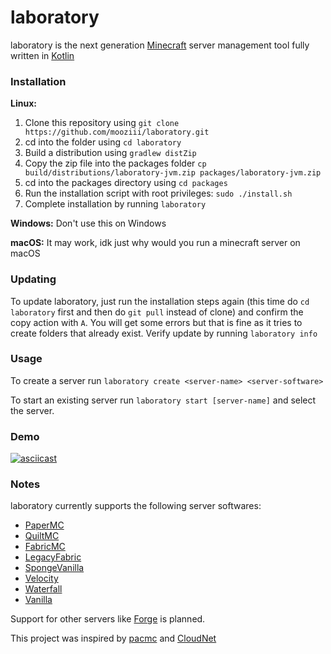 # laboratory

laboratory is the next generation [Minecraft](https://minecraft.net) server management tool fully written in [Kotlin](https://kotlinlang.org)

### Installation

**Linux:**

1. Clone this repository using `git clone https://github.com/mooziii/laboratory.git`
2. cd into the folder using `cd laboratory`
3. Build a distribution using `gradlew distZip` 
4. Copy the zip file into the packages folder `cp build/distributions/laboratory-jvm.zip packages/laboratory-jvm.zip`
5. cd into the packages directory using `cd packages`
6. Run the installation script with root privileges: `sudo ./install.sh`
7. Complete installation by running `laboratory`

**Windows:**
Don't use this on Windows

**macOS:**
It may work, idk just why would you run a minecraft server on macOS

### Updating 

To update laboratory, just run the installation steps again (this time do `cd laboratory` first and then do `git pull` instead of clone) and confirm the copy action with `A`. You will get some errors but that is fine as it tries to create folders that already exist. Verify update by running `laboratory info`

### Usage

To create a server run `laboratory create <server-name> <server-software>`

To start an existing server run `laboratory start [server-name]` and select the server.

### Demo 

[![asciicast](https://asciinema.org/a/HoTJgxGhpnPsQfF26NNre4ff5.svg)](https://asciinema.org/a/HoTJgxGhpnPsQfF26NNre4ff5)

### Notes

laboratory currently supports the following server softwares:

- [PaperMC](https://papermc.io)
- [QuiltMC](https://quiltmc.org)
- [FabricMC](https://fabricmc.net)
- [LegacyFabric](https://legacyfabric.net)
- [SpongeVanilla](https://spongepowered.org/downloads/spongevanilla)
- [Velocity](https://papermc.io/downloads#Velocity)
- [Waterfall](https://papermc.io/downloads#Waterfall)
- [Vanilla](https://minecraft.net)

Support for other servers like [Forge](https://minecraftforge.net) is planned.

This project was inspired by [pacmc](https://github.com/jakobkmar/pacmc) and [CloudNet](https://github.com/CloudNetService/CloudNet-v3)
